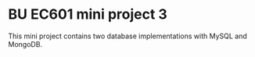 
# BU EC601 mini project 3

This mini project contains two database implementations with MySQL and MongoDB.
